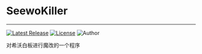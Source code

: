 # SeewoKiller

--------
[![Latest Release](https://img.shields.io/github/v/release/3cxc/SeewoKiller)](https://github.com/3cxc/SeewoKiller)
[![License](https://img.shields.io/github/license/3cxc/SeewoKiller.svg)](https://github.com/3cxc/SeewoKiller/blob/master/LICENSE)
![Author](https://img.shields.io/badge/Author-3cxc-blue.svg)

对希沃白板进行魔改的一个程序
